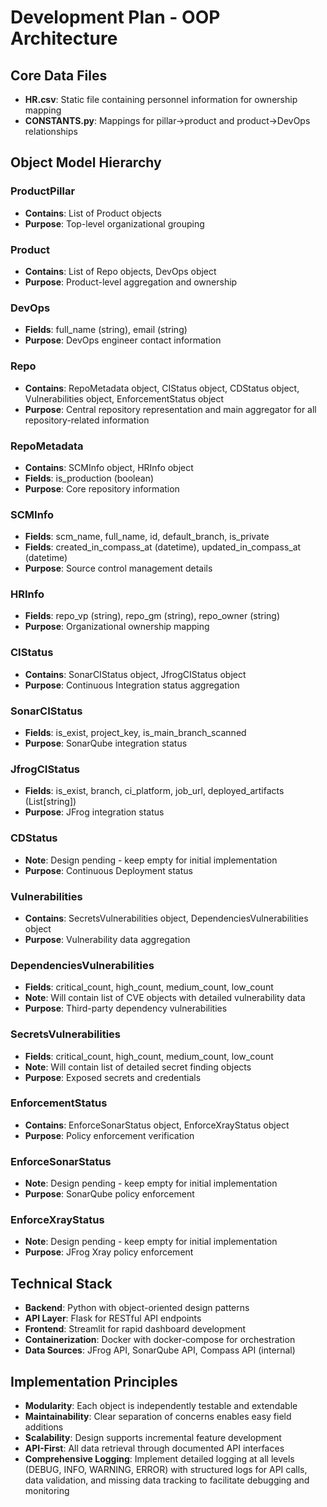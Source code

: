 # Development Plan - OOP Architecture

## Core Data Files
- **HR.csv**: Static file containing personnel information for ownership mapping
- **CONSTANTS.py**: Mappings for pillar→product and product→DevOps relationships

## Object Model Hierarchy

### ProductPillar
- **Contains**: List of Product objects
- **Purpose**: Top-level organizational grouping

### Product
- **Contains**: List of Repo objects, DevOps object
- **Purpose**: Product-level aggregation and ownership

### DevOps
- **Fields**: full_name (string), email (string)
- **Purpose**: DevOps engineer contact information

### Repo
- **Contains**: RepoMetadata object, CIStatus object, CDStatus object, Vulnerabilities object, EnforcementStatus object
- **Purpose**: Central repository representation and main aggregator for all repository-related information

### RepoMetadata
- **Contains**: SCMInfo object, HRInfo object
- **Fields**: is_production (boolean)
- **Purpose**: Core repository information

### SCMInfo
- **Fields**: scm_name, full_name, id, default_branch, is_private
- **Fields**: created_in_compass_at (datetime), updated_in_compass_at (datetime)
- **Purpose**: Source control management details

### HRInfo
- **Fields**: repo_vp (string), repo_gm (string), repo_owner (string)
- **Purpose**: Organizational ownership mapping

### CIStatus
- **Contains**: SonarCIStatus object, JfrogCIStatus object
- **Purpose**: Continuous Integration status aggregation

### SonarCIStatus
- **Fields**: is_exist, project_key, is_main_branch_scanned
- **Purpose**: SonarQube integration status

### JfrogCIStatus
- **Fields**: is_exist, branch, ci_platform, job_url, deployed_artifacts (List[string])
- **Purpose**: JFrog integration status

### CDStatus
- **Note**: Design pending - keep empty for initial implementation
- **Purpose**: Continuous Deployment status

### Vulnerabilities
- **Contains**: SecretsVulnerabilities object, DependenciesVulnerabilities object
- **Purpose**: Vulnerability data aggregation

### DependenciesVulnerabilities
- **Fields**: critical_count, high_count, medium_count, low_count
- **Note**: Will contain list of CVE objects with detailed vulnerability data
- **Purpose**: Third-party dependency vulnerabilities

### SecretsVulnerabilities
- **Fields**: critical_count, high_count, medium_count, low_count
- **Note**: Will contain list of detailed secret finding objects
- **Purpose**: Exposed secrets and credentials

### EnforcementStatus
- **Contains**: EnforceSonarStatus object, EnforceXrayStatus object
- **Purpose**: Policy enforcement verification

### EnforceSonarStatus
- **Note**: Design pending - keep empty for initial implementation
- **Purpose**: SonarQube policy enforcement

### EnforceXrayStatus
- **Note**: Design pending - keep empty for initial implementation
- **Purpose**: JFrog Xray policy enforcement

## Technical Stack
- **Backend**: Python with object-oriented design patterns
- **API Layer**: Flask for RESTful API endpoints
- **Frontend**: Streamlit for rapid dashboard development
- **Containerization**: Docker with docker-compose for orchestration
- **Data Sources**: JFrog API, SonarQube API, Compass API (internal)

## Implementation Principles
- **Modularity**: Each object is independently testable and extendable
- **Maintainability**: Clear separation of concerns enables easy field additions
- **Scalability**: Design supports incremental feature development
- **API-First**: All data retrieval through documented API interfaces
- **Comprehensive Logging**: Implement detailed logging at all levels (DEBUG, INFO, WARNING, ERROR) with structured logs for API calls, data validation, and missing data tracking to facilitate debugging and monitoring